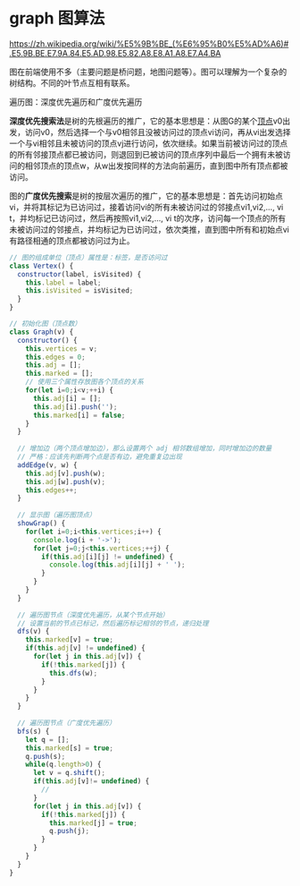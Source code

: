 # graph 图算法

https://zh.wikipedia.org/wiki/%E5%9B%BE_(%E6%95%B0%E5%AD%A6)#.E5.9B.BE.E7.9A.84.E5.AD.98.E5.82.A8.E8.A1.A8.E7.A4.BA

图在前端使用不多（主要问题是桥问题，地图问题等）。图可以理解为一个复杂的树结构。不同的叶节点互相有联系。

遍历图：深度优先遍历和广度优先遍历

**深度优先搜索法**是树的先根遍历的推广，它的基本思想是：从图G的某个[顶点](https://zh.wikipedia.org/wiki/顶点_(图论))v0出发，访问v0，然后选择一个与v0相邻且没被访问过的顶点vi访问，再从vi出发选择一个与vi相邻且未被访问的顶点vj进行访问，依次继续。如果当前被访问过的顶点的所有邻接顶点都已被访问，则退回到已被访问的顶点序列中最后一个拥有未被访问的相邻顶点的顶点w，从w出发按同样的方法向前遍历，直到图中所有顶点都被访问。

图的**广度优先搜索**是树的按层次遍历的推广，它的基本思想是：首先访问初始点vi，并将其标记为已访问过，接着访问vi的所有未被访问过的邻接点vi1,vi2,…, vi t，并均标记已访问过，然后再按照vi1,vi2,…, vi t的次序，访问每一个顶点的所有未被访问过的邻接点，并均标记为已访问过，依次类推，直到图中所有和初始点vi有路径相通的顶点都被访问过为止。

~~~js
// 图的组成单位（顶点）属性是：标签，是否访问过
class Vertex() {
  constructor(label, isVisited) {
    this.label = label;
    this.isVisited = isVisited;
  }
}

// 初始化图（顶点数）
class Graph(v) {
  constructor() {
    this.vertices = v;
    this.edges = 0;
    this.adj = [];
    this.marked = [];
    // 使用三个属性存放图各个顶点的关系
    for(let i=0;i<v;++i) {
      this.adj[i] = [];
      this.adj[i].push('');
      this.marked[i] = false;
    }
  }
	
  // 增加边（两个顶点增加边），那么设置两个 adj 相邻数组增加，同时增加边的数量
  // 严格：应该先判断两个点是否有边，避免重复边出现
  addEdge(v, w) {
    this.adj[v].push(w);
    this.adj[w].push(v);
    this.edges++;
  }
	
  // 显示图（遍历图顶点）
  showGrap() {
    for(let i=0;i<this.vertices;i++) {
      console.log(i + '->');
      for(let j=0;j<this.vertices;++j) {
        if(this.adj[i][j] != undefined) {
          console.log(this.adj[i][j] + ' ');
        }
      }
    }
  }
	
  // 遍历图节点（深度优先遍历，从某个节点开始）
  // 设置当前的节点已标记，然后遍历标记相邻的节点，递归处理
  dfs(v) {
    this.marked[v] = true;
    if(this.adj[v] != undefined) {
      for(let j in this.adj[v]) {
        if(!this.marked[j]) {
          this.dfs(w);
        }
      }
    }
  }
	
  // 遍历图节点（广度优先遍历）
  bfs(s) {
    let q = [];
    this.marked[s] = true;
    q.push(s);
    while(q.length>0) {
      let v = q.shift();
      if(this.adj[v]!= undefined) {
        //
      }
      for(let j in this.adj[v]) {
        if(!this.marked[j]) {
          this.marked[j] = true;
          q.push(j);
        }
      }
    }
  }
}
~~~
